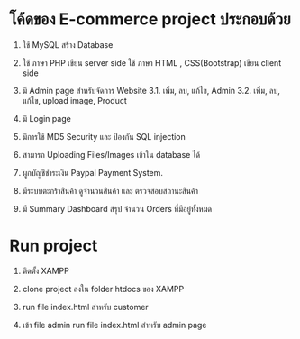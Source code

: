 # โค้ดของ E-commerce project ประกอบด้วย

1. ใช้ MySQL สร้าง Database 

2. ใช้ ภาษา PHP เขียน server side ใช้ ภาษา HTML , CSS(Bootstrap) เขียน client side

3. มี Admin page สำหรับจัดการ Website 
3.1. เพิ่ม, ลบ, แก้ไข, Admin
3.2. เพิ่ม, ลบ, แก้ไข, upload image, Product

4. มี Login page 

5. มีการใช้ MD5 Security และ ป้องกัน SQL injection 

6. สามารถ Uploading Files/Images เข้าใน database ได้

7. ผูกบัญชีชำระเงิน Paypal Payment System.

8. มีระบบตะกร้าสินค้า ดูจำนวนสินค้า และ ตรวจสอบสถานะสินค้า

8. มี Summary Dashboard สรุป จำนวน Orders ที่มีอยู่ทั้งหมด

# Run project
1. ติดตั้ง XAMPP

2. clone project ลงใน folder htdocs ของ XAMPP

3. run file index.html สำหรับ customer

4. เข้า file admin run file index.html สำหรับ admin page
